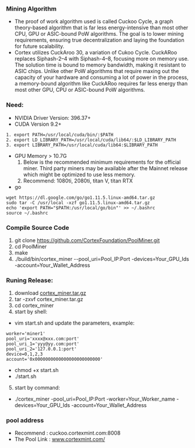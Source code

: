 
### Mining Algorithm
- The proof of work algorithm used is called Cuckoo Cycle, a graph theory-based algorithm that is far less energy-intensive than most other CPU, GPU or ASIC-bound PoW algorithms. The goal is to lower mining requirements, ensuring true decentralization and laying the foundation for future scalability.
- Cortex utilizes CuckAroo 30, a variation of Cukoo Cycle. CuckARoo replaces Siphash-2–4 with Siphash-4–8, focusing more on memory use. The solution time is bound to memory bandwidth, making it resistant to ASIC chips. Unlike other PoW algorithms that require maxing out the capacity of your hardware and consuming a lot of power in the process, a memory-bound algorithm like CuckARoo requires far less energy than most other GPU, CPU or ASIC-bound PoW algorithms.

### Need:
- NVIDIA Driver Version: 396.37+
- CUDA Version 9.2+
```
1. export PATH=/usr/local/cuda/bin/:$PATH
2. export LD_LIBRARY_PATH=/usr/local/cuda/lib64/:$LD_LIBRARY_PATH
3. export LIBRARY_PATH=/usr/local/cuda/lib64:$LIBRARY_PATH
```
- GPU Memory > 10.7G
  1. Below is the recommended minimum requirements for the official miner. Third party miners may be available after the Mainnet release which might be optimized to use less memory.
  2. Recommend: 1080ti, 2080ti, titan V, titan RTX
- go 
```
wget https://dl.google.com/go/go1.11.5.linux-amd64.tar.gz
sudo tar -C /usr/local -xzf go1.11.5.linux-amd64.tar.gz
echo 'export PATH="$PATH:/usr/local/go/bin"' >> ~/.bashrc
source ~/.bashrc
```
### Compile Source Code
1. git clone https://github.com/CortexFoundation/PoolMiner.git
2. cd PoolMiner
3. make
4. ./build/bin/cortex_miner --pool_uri=Pool_IP:Port -devices=Your_GPU_Ids -account=Your_Wallet_Address

### Runing Release:
1. download [cortex_miner.tar.gz](https://github.com/CortexFoundation/Cortex_Release/raw/master/cortex-miner/cortex_miner.tar.gz)
2. tar -zxvf cortex_miner.tar.gz
3. cd cortex_miner
4. start by shell:
- vim start.sh and update the parameters, example:
```
worker='miner1'
pool_uri='xxxx@xxx.com:port'
pool_uri_1='yyy@yy.com:port'
pool_uri_2='127.0.0.1:port'
device=0,1,2,3
account='0x0000000000000000000000000'
```
- chmod +x start.sh
- ./start.sh
5. start by command:
- ./cortex_miner -pool_uri=Pool_IP:Port -worker=Your_Worker_name -devices=Your_GPU_Ids -account=Your_Wallet_Address

### pool address
- Recommend : cuckoo.cortexmint.com:8008
- The Pool Link : www.cortexmint.com/
